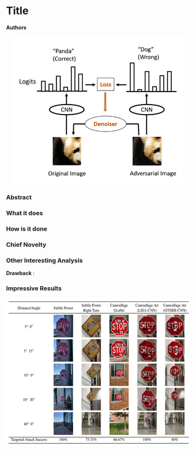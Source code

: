 # Title

#### Authors

<p align="center">
  <img src="cvpr_2018/img/guided_denoiser.png" height="400" title="Guided Denoiser">
</p>

### Abstract

### What it does

### How is it done


### Chief Novelty


### Other Interesting Analysis


**Drawback** :  


### Impressive Results


<p align="center">
  <img src="cvpr_2018/img/phy_attack_results.png" height="400" title="Robust Physical World Attack Results">
</p>
